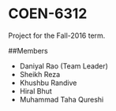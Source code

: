 # COEN-6312
Project for the Fall-2016 term.

##Members

- Daniyal Rao (Team Leader)
- Sheikh Reza
- Khushbu Randive
- Hiral Bhut
- Muhammad Taha Qureshi
